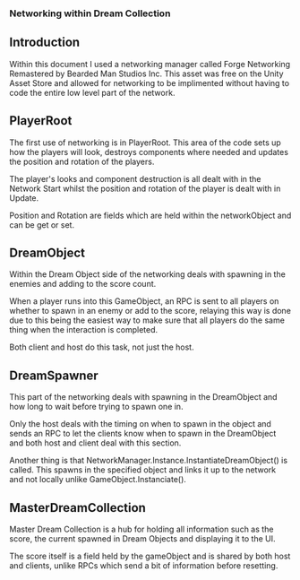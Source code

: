 ### Networking within Dream Collection

## Introduction
Within this document I used a networking manager called Forge Networking Remastered by Bearded Man Studios Inc. This asset was free on the Unity Asset Store and allowed for networking to be implimented without having to code the entire low level part of the network.

## PlayerRoot
The first use of networking is in PlayerRoot. This area of the code sets up how the players will look, destroys components where needed and updates the position and rotation of the players.

The player's looks and component destruction is all dealt with in the Network Start whilst the position and rotation of the player is dealt with in Update.

Position and Rotation are fields which are held within the networkObject and can be get or set.

## DreamObject
Within the Dream Object side of the networking deals with spawning in the enemies and adding to the score count.

When a player runs into this GameObject, an RPC is sent to all players on whether to spawn in an enemy or add to the score, relaying this way is done due to this being the easiest way to make sure that all players do the same thing when the interaction is completed.

Both client and host do this task, not just the host.

## DreamSpawner
This part of the networking deals with spawning in the DreamObject and how long to wait before trying to spawn one in.

Only the host deals with the timing on when to spawn in the object and sends an RPC to let the clients know when to spawn in the DreamObject and both host and client deal with this section.

Another thing is that NetworkManager.Instance.InstantiateDreamObject() is called. This spawns in the specified object and links it up to the network and not locally unlike GameObject.Instanciate().

## MasterDreamCollection
Master Dream Collection is a hub for holding all information such as the score, the current spawned in Dream Objects and displaying it to the UI.

The score itself is a field held by the gameObject and is shared by both host and clients, unlike RPCs which send a bit of information before resetting.


